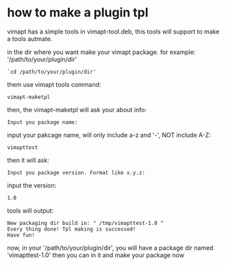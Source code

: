 # how to make a plugin tpl #
vimapt has a simple tools in vimapt-tool.deb,
this tools will support to make a tools autmate.

in the dir where you want make your vimapt package.
for example: '/path/to/your/plugin/dir'

    `cd /path/to/your/plugin/dir'

them use vimapt tools command:

    vimapt-maketpl

then, the vimapt-maketpl will ask your about info:

    Input you package name:

input your pakcage name, will only include a-z and '-', NOT include A-Z:

    vimapttest

then it will ask:

    Input you package version. Format like x.y.z:

input the version:

    1.0

tools will output:

    New packaging dir build in: " /tmp/vimapttest-1.0 "
    Every thing done! Tpl making is successed!
    Have fun!

now, in your '/path/to/your/plugin/dir', you will have a package dir named 'vimapttest-1.0'
then you can in it and make your package now
